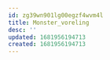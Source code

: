 ```yaml
---
id: zg39wn901lg00egzf4wvm4l
title: Monster_voreling
desc: ''
updated: 1681956194713
created: 1681956194713
---
```

